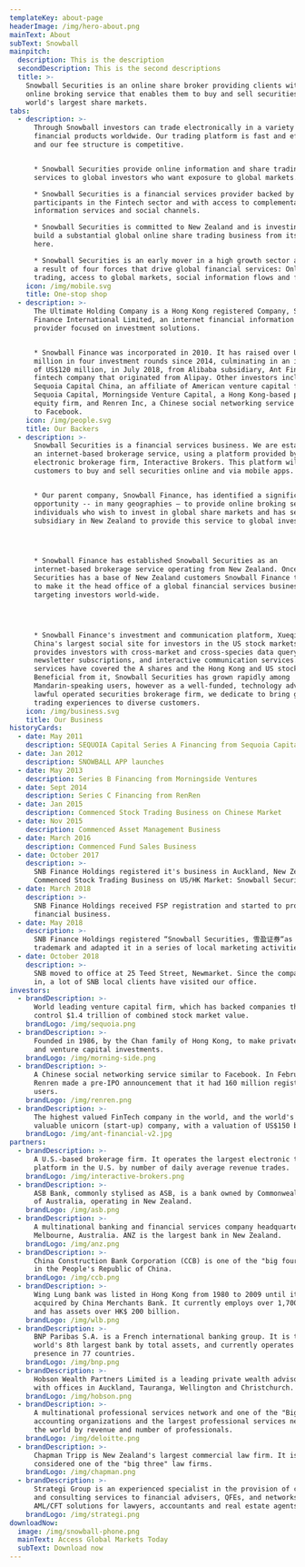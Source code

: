 ```yaml
---
templateKey: about-page
headerImage: /img/hero-about.png
mainText: About 
subText: Snowball
mainpitch:
  description: This is the description
  secondDescription: This is the second descriptions
  title: >-
    Snowball Securities is an online share broker providing clients with an
    online broking service that enables them to buy and sell securities on the
    world's largest share markets.
tabs:
  - description: >-
      Through Snowball investors can trade electronically in a variety of
      financial products worldwide. Our trading platform is fast and efficient,
      and our fee structure is competitive.


      * Snowball Securities provide online information and share trading
      services to global investors who want exposure to global markets.

      * Snowball Securities is a financial services provider backed by leading
      participants in the Fintech sector and with access to complementary
      information services and social channels. 

      * Snowball Securities is committed to New Zealand and is investing to
      build a substantial global online share trading business from its base
      here.

      * Snowball Securities is an early mover in a high growth sector arising as
      a result of four forces that drive global financial services: Online
      trading, access to global markets, social information flows and fintech.
    icon: /img/mobile.svg
    title: One-stop shop
  - description: >-
      The Ultimate Holding Company is a Hong Kong registered Company, Snowball
      Finance International Limited, an internet financial information service
      provider focused on investment solutions.


      * Snowball Finance was incorporated in 2010. It has raised over US$173
      million in four investment rounds since 2014, culminating in an investment
      of US$120 million, in July 2018, from Alibaba subsidiary, Ant Financial, a
      fintech company that originated from Alipay. Other investors include
      Sequoia Capital China, an affiliate of American venture capital firm,
      Sequoia Capital, Morningside Venture Capital, a Hong Kong-based private
      equity firm, and Renren Inc, a Chinese social networking service similar
      to Facebook.
    icon: /img/people.svg
    title: Our Backers
  - description: >-
      Snowball Securities is a financial services business. We are establishing
      an internet-based brokerage service, using a platform provided by US-based
      electronic brokerage firm, Interactive Brokers. This platform will enable
      customers to buy and sell securities online and via mobile apps. 


      * Our parent company, Snowball Finance, has identified a significant
      opportunity -- in many geographies – to provide online broking services to
      individuals who wish to invest in global share markets and has set up a
      subsidiary in New Zealand to provide this service to global investors.




      * Snowball Finance has established Snowball Securities as an
      internet-based brokerage service operating from New Zealand. Once Snowball
      Securities has a base of New Zealand customers Snowball Finance then plans
      to make it the head office of a global financial services business
      targeting investors world-wide. 




      * Snowball Finance's investment and communication platform, Xueqiu.com, is
      China's largest social site for investors in the US stock markets. It
      provides investors with cross-market and cross-species data query,
      newsletter subscriptions, and interactive communication services. These
      services have covered the A shares and the Hong Kong and US stock markets.
      Beneficial from it, Snowball Securities has grown rapidly among
      Mandarin-speaking users, however as a well-funded, technology advanced and
      lawful operated securities brokerage firm, we dedicate to bring global
      trading experiences to diverse customers.
    icon: /img/business.svg
    title: Our Business
historyCards:
  - date: May 2011
    description: SEQUOIA Capital Series A Financing from Sequoia Capital
  - date: Jan 2012
    description: SNOWBALL APP launches
  - date: May 2013
    description: Series B Financing from Morningside Ventures
  - date: Sept 2014
    description: Series C Financing from RenRen
  - date: Jan 2015
    description: Commenced Stock Trading Business on Chinese Market
  - date: Nov 2015
    description: Commenced Asset Management Business
  - date: March 2016
    description: Commenced Fund Sales Business
  - date: October 2017
    description: >-
      SNB Finance Holdings registered it's business in Auckland, New Zealand.
      Commenced Stock Trading Business on US/HK Market: Snowball Securities
  - date: March 2018
    description: >-
      SNB Finance Holdings received FSP registration and started to provide
      financial business.
  - date: May 2018
    description: >-
      SNB Finance Holdings registered “Snowball Securities, 雪盈证券“as brand
      trademark and adapted it in a series of local marketing activities.
  - date: October 2018
    description: >-
      SNB moved to office at 25 Teed Street, Newmarket. Since the company moved
      in, a lot of SNB local clients have visited our office.
investors:
  - brandDescription: >-
      World leading venture capital firm, which has backed companies that now
      control $1.4 trillion of combined stock market value.
    brandLogo: /img/sequoia.png
  - brandDescription: >-
      Founded in 1986, by the Chan family of Hong Kong, to make private equity
      and venture capital investments.
    brandLogo: /img/morning-side.png
  - brandDescription: >-
      A Chinese social networking service similar to Facebook. In February 2011,
      Renren made a pre-IPO announcement that it had 160 million registered
      users.
    brandLogo: /img/renren.png
  - brandDescription: >-
      The highest valued FinTech company in the world, and the world's most
      valuable unicorn (start-up) company, with a valuation of US$150 billion.
    brandLogo: /img/ant-financial-v2.jpg
partners:
  - brandDescription: >-
      A U.S.-based brokerage firm. It operates the largest electronic trading
      platform in the U.S. by number of daily average revenue trades.
    brandLogo: /img/interactive-brokers.png
  - brandDescription: >-
      ASB Bank, commonly stylised as ASB, is a bank owned by Commonwealth Bank
      of Australia, operating in New Zealand.
    brandLogo: /img/asb.png
  - brandDescription: >-
      A multinational banking and financial services company headquartered in
      Melbourne, Australia. ANZ is the largest bank in New Zealand.
    brandLogo: /img/anz.png
  - brandDescription: >-
      China Construction Bank Corporation (CCB) is one of the "big four" banks
      in the People's Republic of China. 
    brandLogo: /img/ccb.png
  - brandDescription: >-
      Wing Lung bank was listed in Hong Kong from 1980 to 2009 until it was
      acquired by China Merchants Bank. It currently employs over 1,700 people
      and has assets over HK$ 200 billion.
    brandLogo: /img/wlb.png
  - brandDescription: >-
      BNP Paribas S.A. is a French international banking group. It is the
      world's 8th largest bank by total assets, and currently operates with a
      presence in 77 countries.
    brandLogo: /img/bnp.png
  - brandDescription: >-
      Hobson Wealth Partners Limited is a leading private wealth advisory team
      with offices in Auckland, Tauranga, Wellington and Christchurch.
    brandLogo: /img/hobson.png
  - brandDescription: >-
      A multinational professional services network and one of the "Big Four"
      accounting organizations and the largest professional services network in
      the world by revenue and number of professionals.
    brandLogo: /img/deloitte.png
  - brandDescription: >-
      Chapman Tripp is New Zealand's largest commercial law firm. It is
      considered one of the "big three" law firms.
    brandLogo: /img/chapman.png
  - brandDescription: >-
      Strategi Group is an experienced specialist in the provision of compliance
      and consulting services to financial advisers, QFEs, and networks, and
      AML/CFT solutions for lawyers, accountants and real estate agents.
    brandLogo: /img/strategi.png
downloadNow:
  image: /img/snowball-phone.png
  mainText: Access Global Markets Today
  subText: Download now
---
```


